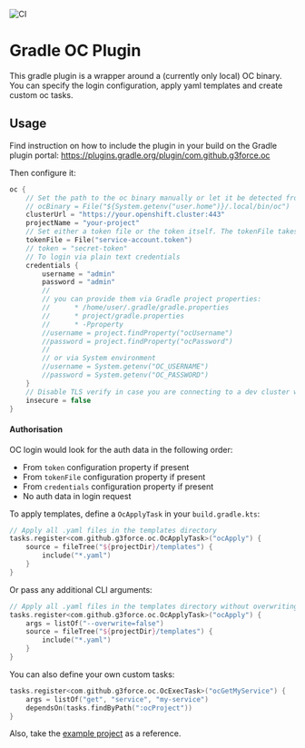 ![CI](https://github.com/g3force/gradle-oc/workflows/CI/badge.svg)

# Gradle OC Plugin

This gradle plugin is a wrapper around a (currently only local) OC binary.
You can specify the login configuration, apply yaml templates and create custom oc tasks.

## Usage

Find instruction on how to include the plugin in your build on the Gradle plugin portal: https://plugins.gradle.org/plugin/com.github.g3force.oc

Then configure it:
```kotlin
oc {
    // Set the path to the oc binary manually or let it be detected from your path
    // ocBinary = File("${System.getenv("user.home")}/.local/bin/oc")
    clusterUrl = "https://your.openshift.cluster:443"
    projectName = "your-project"
    // Set either a token file or the token itself. The tokenFile takes precedence, if it exists
    tokenFile = File("service-account.token")
    // token = "secret-token"
    // To login via plain text credentials
    credentials {
        username = "admin"
        password = "admin"
        //
        // you can provide them via Gradle project properties:
        //      * /home/user/.gradle/gradle.properties
        //      * project/gradle.properties
        //      * -Pproperty
        //username = project.findProperty("ocUsername")
        //password = project.findProperty("ocPassword")
        //
        // or via System environment
        //username = System.getenv("OC_USERNAME")
        //password = System.getenv("OC_PASSWORD")
    }
    // Disable TLS verify in case you are connecting to a dev cluster with self-signed certificate
    insecure = false
}
```

#### Authorisation
OC login would look for the auth data in the following order:
* From `token` configuration property if present
* From `tokenFile` configuration property if present
* From `credentials` configuration property if present
* No auth data in login request

To apply templates, define a `OcApplyTask` in your `build.gradle.kts`:
```kotlin
// Apply all .yaml files in the templates directory
tasks.register<com.github.g3force.oc.OcApplyTask>("ocApply") {
    source = fileTree("${projectDir}/templates") {
        include("*.yaml")
    }
}
```
Or pass any additional CLI arguments:
```kotlin
// Apply all .yaml files in the templates directory without overwriting resources in cluster
tasks.register<com.github.g3force.oc.OcApplyTask>("ocApply") {
    args = listOf("--overwrite=false")
    source = fileTree("${projectDir}/templates") {
        include("*.yaml")
    }
}
```
You can also define your own custom tasks:
```kotlin
tasks.register<com.github.g3force.oc.OcExecTask>("ocGetMyService") {
    args = listOf("get", "service", "my-service")
    dependsOn(tasks.findByPath(":ocProject"))
}
```

Also, take the [example project](./example) as a reference.
